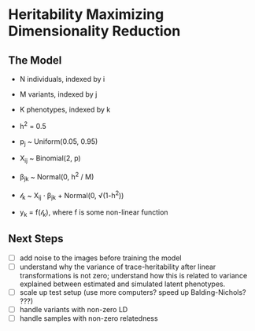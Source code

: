 # Heritability Maximizing Dimensionality Reduction

## The Model
- N individuals, indexed by i
- M variants, indexed by j
- K phenotypes, indexed by k

- h<sup>2</sup> = 0.5

- p<sub>j</sub> ~ Uniform(0.05, 0.95)
- X<sub>ij</sub> ~ Binomial(2, p)
- β<sub>jk</sub> ~ Normal(0, h<sup>2</sup> / M)
- 𝓁<sub>k</sub> ~ X<sub>ij</sub> · β<sub>jk</sub> + Normal(0, √(1-h<sup>2</sup>))
- y<sub>k</sub> = f(𝓁<sub>k</sub>), where f is some non-linear function

## Next Steps
- [ ] add noise to the images before training the model
- [ ] understand why the variance of trace-heritability after linear transformations is not zero;
  understand how this is related to variance explained between estimated and simulated latent
  phenotypes.
- [ ] scale up test setup (use more computers? speed up Balding-Nichols? ???)
- [ ] handle variants with non-zero LD
- [ ] handle samples with non-zero relatedness
